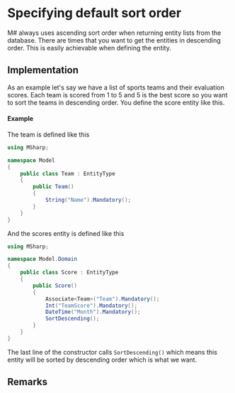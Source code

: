 # Specifying default sort order

M# always uses ascending sort order when returning entity lists from the database. 
There are times that you want to get the entities in descending order.
This is easily achievable when defining the entity.

## Implementation

As an example let's say we have a list of sports teams and their evaluation scores.
Each team is scored from 1 to 5 and 5 is the best score so you want to sort the teams in descending order.
You define the score entity like this.

#### Example

The team is defined like this

```csharp
using MSharp;

namespace Model
{
    public class Team : EntityType
    {
        public Team()
        {
            String("Name").Mandatory();
        }
    }
}
```

And the scores entity is defined like this

```csharp
using MSharp;

namespace Model.Domain
{
    public class Score : EntityType
    {
        public Score()
        {
            Associate<Team>("Team").Mandatory();
            Int("TeamScore").Mandatory();
            DateTime("Month").Mandatory();
            SortDescending();
        }
    }
}
```

The last line of the constructor calls `SortDescending()` which means this entity will be sorted by descending order which is what we want.

## Remarks

